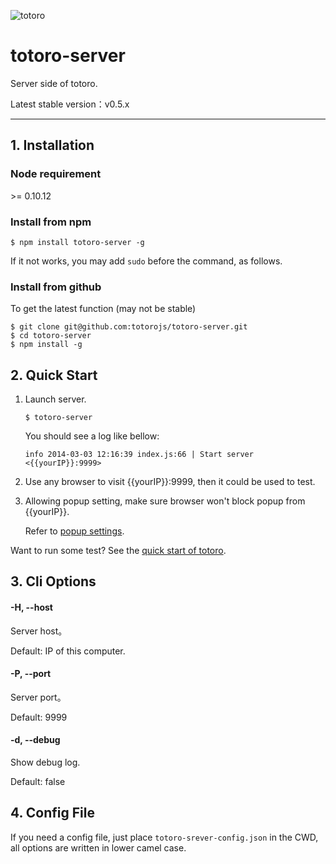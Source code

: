 ![totoro](https://f.cloud.github.com/assets/340282/891339/657d9018-fa54-11e2-9760-6955388fd8fc.jpg)

# totoro-server

Server side of totoro.

Latest stable version：v0.5.x

---

## 1. Installation

### Node requirement

\>= 0.10.12

### Install from npm

```
$ npm install totoro-server -g
```

If it not works, you may add `sudo` before the command, as follows.

### Install from github

To get the latest function (may not be stable)

```
$ git clone git@github.com:totorojs/totoro-server.git
$ cd totoro-server
$ npm install -g
```

## 2. Quick Start

1. Launch server.

    ```
    $ totoro-server
    ```
    
    You should see a log like bellow:
    
    ```
    info 2014-03-03 12:16:39 index.js:66 | Start server <{{yourIP}}:9999>
    ```

2. Use any browser to visit {{yourIP}}:9999, then it could be used to test.

3. Allowing popup setting, make sure browser won't block popup from {{yourIP}}.

    Refer to [popup settings](https://github.com/totorojs/totoro-server/wiki/Popup-Settings.zh).

Want to run some test? See the [quick start of totoro](https://github.com/totorojs/totoro#totoro).

## 3. Cli Options

#### -H, --host

Server host。

Default: IP of this computer.

#### -P, --port

Server port。

Default: 9999

#### -d, --debug

Show debug log.

Default: false

## 4. Config File

If you need a config file, just place `totoro-srever-config.json` in the CWD, all options are written in lower camel case.
